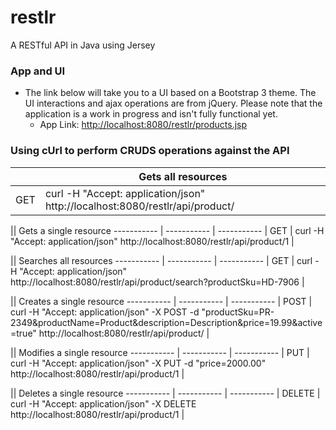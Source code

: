 # restlr
A RESTful API in Java using Jersey

### App and UI
- The link below will take you to a UI based on a Bootstrap 3 theme. The UI interactions and ajax operations are from jQuery. Please note that the application is a work in progress and isn't fully functional yet.
  - App Link: [http://localhost:8080/restlr/products.jsp](http://localhost:8080/restlr/products.jsp)

### Using cUrl to perform CRUDS operations against the API
|| Gets all resources
| ----------- | ----------- |
| GET | curl -H "Accept: application/json" http://localhost:8080/restlr/api/product/ |

|| Gets a single resource
----------- | ----------- | -----------
| GET | curl -H "Accept: application/json" http://localhost:8080/restlr/api/product/1 |

|| Searches all resources
----------- | ----------- | -----------
| GET | curl -H "Accept: application/json" http://localhost:8080/restlr/api/product/search?productSku=HD-7906 |

|| Creates a single resource
----------- | ----------- | -----------
| POST | curl -H "Accept: application/json" -X POST -d "productSku=PR-2349&productName=Product&description=Description&price=19.99&active=true" http://localhost:8080/restlr/api/product/ |

|| Modifies a single resource
----------- | ----------- | -----------
| PUT | curl -H "Accept: application/json" -X PUT -d "price=2000.00" http://localhost:8080/restlr/api/product/1 |

|| Deletes a single resource
----------- | ----------- | -----------
| DELETE | curl -H "Accept: application/json" -X DELETE http://localhost:8080/restlr/api/product/1 |
